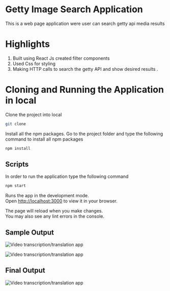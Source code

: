 # Getty Image Search Application

This is a web page application were user can search getty api media results

# Highlights

1. Built using React Js created filter components
2. Used Css for styling
3. Making HTTP calls to search the getty API and show desired results .

# Cloning and Running the Application in local

Clone the project into local

```bash
git clone 
```
Install all the npm packages. Go to the project folder and type the following command to install all npm packages

```bash
npm install
```

## Scripts
In order to run the application type the following command

```bash
npm start
```

Runs the app in the development mode.\
Open [http://localhost:3000](http://localhost:3000) to view it in your browser.

The page will reload when you make changes.\
You may also see any lint errors in the console.

## Sample Output

![Video transcription/translation app]()

![Video transcription/translation app]()

## Final Output
![Video transcription/translation app]()
